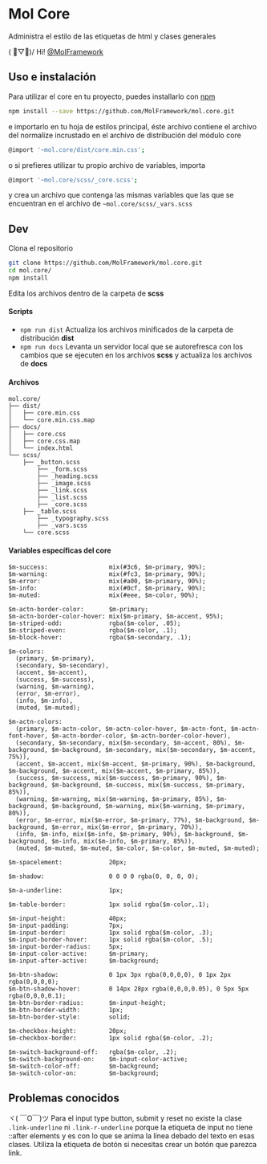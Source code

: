 # Mol Core
Administra el estilo de las etiquetas de html y clases generales

( ﾟ▽ﾟ)/ Hi! [@MolFramework](https://twitter.com/MolFramework)


## Uso e instalación
Para utilizar el core en tu proyecto, puedes installarlo con [npm](https://www.npmjs.com/)
```sh
npm install --save https://github.com/MolFramework/mol.core.git
```
e importarlo en tu hoja de estilos principal, éste archivo contiene el archivo del normalize incrustado en el archivo de distribución del módulo core
```sh
@import '~mol.core/dist/core.min.css';
```
o si prefieres utilizar tu propio archivo de variables, importa
```sh
@import '~mol.core/scss/_core.scss';
```
y crea un archivo que contenga las mismas variables que las que se encuentran en
el archivo de `~mol.core/scss/_vars.scss`


## Dev
Clona el repositorio
```sh
git clone https://github.com/MolFramework/mol.core.git
cd mol.core/
npm install
```
Edita los archivos dentro de la carpeta de **scss**

#### Scripts
- `npm run dist` Actualiza los archivos minificados de la carpeta de distribución **dist**
- `npm run docs` Levanta un servidor local que se autorefresca con los cambios que se ejecuten en los archivos **scss** y actualiza los archivos de **docs**

#### Archivos
```text
mol.core/
├── dist/
│   ├── core.min.css
│   └── core.min.css.map
├── docs/
│   ├── core.css
│   ├── core.css.map
│   └── index.html
└── scss/
    ├── _button.scss
		├── _form.scss
		├── _heading.scss
		├── _image.scss
		├── _link.scss
		├── _list.scss
		├── _core.scss
    ├── _table.scss
		├── _typography.scss
		├── _vars.scss
    └── core.scss
```

#### Variables específicas del core
```text
$m-success:                 mix(#3c6, $m-primary, 90%);
$m-warning:                 mix(#fc3, $m-primary, 90%);
$m-error:                   mix(#a00, $m-primary, 90%);
$m-info:                    mix(#0cf, $m-primary, 90%);
$m-muted:                   mix(#eee, $m-color, 90%);

$m-actn-border-color:       $m-primary;
$m-actn-border-color-hover: mix($m-primary, $m-accent, 95%);
$m-striped-odd:             rgba($m-color, .05);
$m-striped-even:            rgba($m-color, .1);
$m-block-hover:             rgba($m-secondary, .1);

$m-colors:
  (primary, $m-primary),
  (secondary, $m-secondary),
  (accent, $m-accent),
  (success, $m-success),
  (warning, $m-warning),
  (error, $m-error),
  (info, $m-info),
  (muted, $m-muted);

$m-actn-colors:
  (primary, $m-actn-color, $m-actn-color-hover, $m-actn-font, $m-actn-font-hover, $m-actn-border-color, $m-actn-border-color-hover),
  (secondary, $m-secondary, mix($m-secondary, $m-accent, 80%), $m-background, $m-background, $m-secondary, mix($m-secondary, $m-accent, 75%)),
  (accent, $m-accent, mix($m-accent, $m-primary, 90%), $m-background, $m-background, $m-accent, mix($m-accent, $m-primary, 85%)),
  (success, $m-success, mix($m-success, $m-primary, 90%), $m-background, $m-background, $m-success, mix($m-success, $m-primary, 85%)),
  (warning, $m-warning, mix($m-warning, $m-primary, 85%), $m-background, $m-background, $m-warning, mix($m-warning, $m-primary, 80%)),
  (error, $m-error, mix($m-error, $m-primary, 77%), $m-background, $m-background, $m-error, mix($m-error, $m-primary, 70%)),
  (info, $m-info, mix($m-info, $m-primary, 90%), $m-background, $m-background, $m-info, mix($m-info, $m-primary, 85%)),
  (muted, $m-muted, $m-muted, $m-color, $m-color, $m-muted, $m-muted);

$m-spacelement:             20px;

$m-shadow:                  0 0 0 0 rgba(0, 0, 0, 0);

$m-a-underline:             1px;

$m-table-border:            1px solid rgba($m-color,.1);

$m-input-height:            40px;
$m-input-padding:           7px;
$m-input-border:            1px solid rgba($m-color, .3);
$m-input-border-hover:      1px solid rgba($m-color, .5);
$m-input-border-radius:     5px;
$m-input-color-active:      $m-primary;
$m-input-after-active:      $m-background;

$m-btn-shadow:              0 1px 3px rgba(0,0,0,0), 0 1px 2px rgba(0,0,0,0);
$m-btn-shadow-hover:        0 14px 28px rgba(0,0,0,0.05), 0 5px 5px rgba(0,0,0,0.1);
$m-btn-border-radius:       $m-input-height;
$m-btn-border-width:        1px;
$m-btn-border-style:        solid;

$m-checkbox-height:         20px;
$m-checkbox-border:         1px solid rgba($m-color, .2);

$m-switch-background-off:   rgba($m-color, .2);
$m-switch-background-on:    $m-input-color-active;
$m-switch-color-off:        $m-background;
$m-switch-color-on:         $m-background;
```


## Problemas conocidos

ヾ( ￣O￣)ツ Para el input type button, submit y reset no existe la clase `.link-underline` ni `.link-r-underline` porque la etiqueta de input no tiene ::after elements y es con lo que se anima la línea debado del texto en esas clases. Utiliza la etiqueta de botón si necesitas crear un botón que parezca link.
